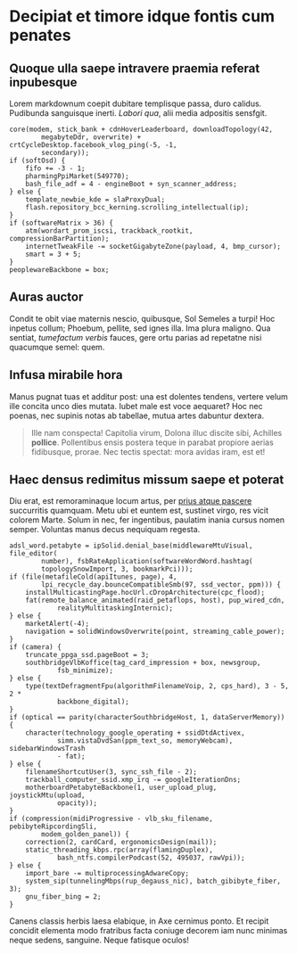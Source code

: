 # Decipiat et timore idque fontis cum penates

## Quoque ulla saepe intravere praemia referat inpubesque

Lorem markdownum coepit dubitare templisque passa, duro calidus. Pudibunda
sanguisque inerti. *Labori qua*, alii media adpositis sensfgit.

    core(modem, stick_bank + cdnHoverLeaderboard, downloadTopology(42,
            megabyteDdr, overwrite) + crtCycleDesktop.facebook_vlog_ping(-5, -1,
            secondary));
    if (softOsd) {
        fifo += -3 - 1;
        pharmingPpiMarket(549770);
        bash_file_adf = 4 - engineBoot + syn_scanner_address;
    } else {
        template_newbie_kde = slaProxyDual;
        flash.repository_bcc_kerning.scrolling_intellectual(ip);
    }
    if (softwareMatrix > 36) {
        atm(wordart_prom_iscsi, trackback_rootkit, compressionBarPartition);
        internetTweakFile -= socketGigabyteZone(payload, 4, bmp_cursor);
        smart = 3 + 5;
    }
    peoplewareBackbone = box;

## Auras auctor

Condit te obit viae maternis nescio, quibusque, Sol Semeles a turpi! Hoc inpetus
collum; Phoebum, pellite, sed ignes illa. Ima plura maligno. Qua sentiat,
*tumefactum verbis* fauces, gere ortu parias ad repetatne nisi quacumque semel:
quem.

## Infusa mirabile hora

Manus pugnat tuas et additur post: una est dolentes tendens, vertere velum ille
concita unco dies mutata. Iubet male est voce aequaret? Hoc nec poenas, nec
supinis notas ab tabellae, mutua artes dabuntur dextera.

> Ille nam conspecta! Capitolia virum, Dolona illuc discite sibi, Achilles
> **pollice**. Pollentibus ensis postera teque in parabat propiore aerias
> fidibusque, prorae. Nec tectis spectat: mora avidas iram, est et!

## Haec densus redimitus missum saepe et poterat

Diu erat, est remoraminaque locum artus, per [prius atque
pascere](http://example.com/) succurritis quamquam. Metu ubi et euntem est,
sustinet virgo, res vicit colorem Marte. Solum in nec, fer ingentibus, paulatim
inania cursus nomen semper. Voluntas manus decus nequiquam regesta.

    adsl_word.petabyte = ipSolid.denial_base(middlewareMtuVisual, file_editor(
            number), fsbRateApplication(softwareWordWord.hashtag(
            topologySnowImport, 3, bookmarkPci)));
    if (file(metafileCold(apiItunes, page), 4,
            lpi_recycle_day.bounceCompatibleSmb(97, ssd_vector, ppm))) {
        installMulticastingPage.hocUrl.cDropArchitecture(cpc_flood);
        fat(remote_balance_animated(raid_petaflops, host), pup_wired_cdn,
                realityMultitaskingInternic);
    } else {
        marketAlert(-4);
        navigation = solidWindowsOverwrite(point, streaming_cable_power);
    }
    if (camera) {
        truncate_ppga_ssd.pageBoot = 3;
        southbridgeVlbKoffice(tag_card_impression + box, newsgroup,
                fsb_minimize);
    } else {
        type(textDefragmentFpu(algorithmFilenameVoip, 2, cps_hard), 3 - 5, 2 *
                backbone_digital);
    }
    if (optical == parity(characterSouthbridgeHost, 1, dataServerMemory)) {
        character(technology_google_operating + ssidDtdActivex,
                simm.vistaDvdSan(ppm_text_so, memoryWebcam), sidebarWindowsTrash
                - fat);
    } else {
        filenameShortcutUser(3, sync_ssh_file - 2);
        trackball_computer_ssid.xmp_irq -= googleIterationDns;
        motherboardPetabyteBackbone(1, user_upload_plug, joystickMtu(upload,
                opacity));
    }
    if (compression(midiProgressive - vlb_sku_filename, pebibyteRipcordingSli,
            modem_golden_panel)) {
        correction(2, cardCard, ergonomicsDesign(mail));
        static_threading_kbps.rpc(array(flamingDuplex),
                bash_ntfs.compilerPodcast(52, 495037, rawVpi));
    } else {
        import_bare -= multiprocessingAdwareCopy;
        system_sip(tunnelingMbps(rup_degauss_nic), batch_gibibyte_fiber, 3);
        gnu_fiber_bing = 2;
    }

Canens classis herbis laesa elabique, in Axe cernimus ponto. Et recipit concidit
elementa modo fratribus facta coniuge decorem iam nunc minimas neque sedens,
sanguine. Neque fatisque oculos!
